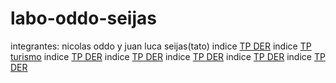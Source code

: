 # labo-oddo-seijas
integrantes: nicolas oddo y juan luca seijas(tato)
indice [TP DER](https://github.com/Nioddo/base-de-datos-oddo-seijas/tree/main/TP%20DER)
indice [TP turismo](https://github.com/Nioddo/base-de-datos-oddo-seijas/tree/main/TP%20DER)
indice [TP DER](https://github.com/Nioddo/base-de-datos-oddo-seijas/tree/main/TP%20DER)
indice [TP DER](https://github.com/Nioddo/base-de-datos-oddo-seijas/tree/main/TP%20DER)
indice [TP DER](https://github.com/Nioddo/base-de-datos-oddo-seijas/tree/main/TP%20DER)
indice [TP DER](https://github.com/Nioddo/base-de-datos-oddo-seijas/tree/main/TP%20DER)
indice [TP DER](https://github.com/Nioddo/base-de-datos-oddo-seijas/tree/main/TP%20DER)

